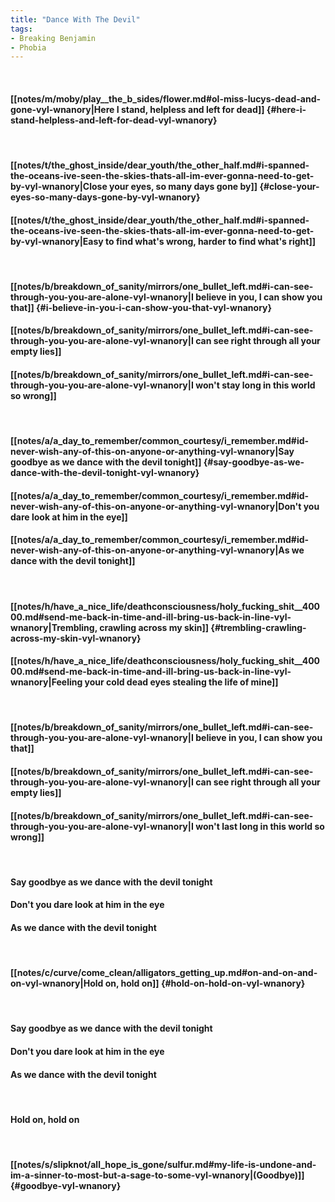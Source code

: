 ```yaml
---
title: "Dance With The Devil"
tags:
- Breaking Benjamin
- Phobia
---
```

&nbsp;
#### [[notes/m/moby/play__the_b_sides/flower.md#ol-miss-lucys-dead-and-gone-vyl-wnanory|Here I stand, helpless and left for dead]] {#here-i-stand-helpless-and-left-for-dead-vyl-wnanory}
&nbsp;
#### [[notes/t/the_ghost_inside/dear_youth/the_other_half.md#i-spanned-the-oceans-ive-seen-the-skies-thats-all-im-ever-gonna-need-to-get-by-vyl-wnanory|Close your eyes, so many days gone by]] {#close-your-eyes-so-many-days-gone-by-vyl-wnanory}
#### [[notes/t/the_ghost_inside/dear_youth/the_other_half.md#i-spanned-the-oceans-ive-seen-the-skies-thats-all-im-ever-gonna-need-to-get-by-vyl-wnanory|Easy to find what's wrong, harder to find what's right]]
&nbsp;
#### [[notes/b/breakdown_of_sanity/mirrors/one_bullet_left.md#i-can-see-through-you-you-are-alone-vyl-wnanory|I believe in you, I can show you that]] {#i-believe-in-you-i-can-show-you-that-vyl-wnanory}
#### [[notes/b/breakdown_of_sanity/mirrors/one_bullet_left.md#i-can-see-through-you-you-are-alone-vyl-wnanory|I can see right through all your empty lies]]
#### [[notes/b/breakdown_of_sanity/mirrors/one_bullet_left.md#i-can-see-through-you-you-are-alone-vyl-wnanory|I won't stay long in this world so wrong]]
&nbsp;
#### [[notes/a/a_day_to_remember/common_courtesy/i_remember.md#id-never-wish-any-of-this-on-anyone-or-anything-vyl-wnanory|Say goodbye as we dance with the devil tonight]] {#say-goodbye-as-we-dance-with-the-devil-tonight-vyl-wnanory}
#### [[notes/a/a_day_to_remember/common_courtesy/i_remember.md#id-never-wish-any-of-this-on-anyone-or-anything-vyl-wnanory|Don't you dare look at him in the eye]]
#### [[notes/a/a_day_to_remember/common_courtesy/i_remember.md#id-never-wish-any-of-this-on-anyone-or-anything-vyl-wnanory|As we dance with the devil tonight]]
&nbsp;
#### [[notes/h/have_a_nice_life/deathconsciousness/holy_fucking_shit__40000.md#send-me-back-in-time-and-ill-bring-us-back-in-line-vyl-wnanory|Trembling, crawling across my skin]] {#trembling-crawling-across-my-skin-vyl-wnanory}
#### [[notes/h/have_a_nice_life/deathconsciousness/holy_fucking_shit__40000.md#send-me-back-in-time-and-ill-bring-us-back-in-line-vyl-wnanory|Feeling your cold dead eyes stealing the life of mine]]
&nbsp;
#### [[notes/b/breakdown_of_sanity/mirrors/one_bullet_left.md#i-can-see-through-you-you-are-alone-vyl-wnanory|I believe in you, I can show you that]]
#### [[notes/b/breakdown_of_sanity/mirrors/one_bullet_left.md#i-can-see-through-you-you-are-alone-vyl-wnanory|I can see right through all your empty lies]]
#### [[notes/b/breakdown_of_sanity/mirrors/one_bullet_left.md#i-can-see-through-you-you-are-alone-vyl-wnanory|I won't last long in this world so wrong]]
&nbsp;
#### Say goodbye as we dance with the devil tonight
#### Don't you dare look at him in the eye
#### As we dance with the devil tonight
&nbsp;
#### [[notes/c/curve/come_clean/alligators_getting_up.md#on-and-on-and-on-vyl-wnanory|Hold on, hold on]] {#hold-on-hold-on-vyl-wnanory}
&nbsp;
#### Say goodbye as we dance with the devil tonight
#### Don't you dare look at him in the eye
#### As we dance with the devil tonight
&nbsp;
#### Hold on, hold on
&nbsp;
#### [[notes/s/slipknot/all_hope_is_gone/sulfur.md#my-life-is-undone-and-im-a-sinner-to-most-but-a-sage-to-some-vyl-wnanory|(Goodbye)]] {#goodbye-vyl-wnanory}
